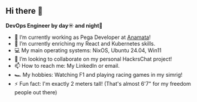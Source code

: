 ## Hi there 👋

<b>DevOps Engineer by day☀️ and night🌙</b>

- 🔭 I’m currently working as Pega Developer at [Anamata](https://www.anamata.nl)!
- 🌱 I’m currently enriching my React and Kubernetes skills.
- 💻 My main operating systems: NixOS, Ubuntu 24.04, Win11
- 👯 I’m looking to collaborate on my personal HackrsChat project!
- 📫 How to reach me: My LinkedIn or email.
- 🏎️ My hobbies: Watching F1 and playing racing games in my simrig! 
- ⚡ Fun fact: I'm exactly 2 meters tall! (That's almost 6'7" for my freedom people out there)

<!--
**Arc891/Arc891** is a ✨ _special_ ✨ repository because its `README.md` (this file) appears on your GitHub profile.

Here are some ideas to get you started:

- 🔭 I’m currently working on ...
- 🌱 I’m currently learning ...
- 👯 I’m looking to collaborate on ...
- 🤔 I’m looking for help with ...
- 💬 Ask me about ...
- 📫 How to reach me: ...
- 😄 Pronouns: ...
- ⚡ Fun fact: ...
-->
